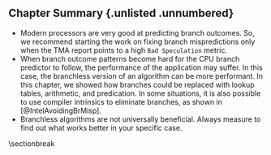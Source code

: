 ## Chapter Summary {.unlisted .unnumbered}

* Modern processors are very good at predicting branch outcomes. So, we recommend starting the work on fixing branch mispredictions only when the TMA report points to a high `Bad Speculation` metric.
* When branch outcome patterns become hard for the CPU branch predictor to follow, the performance of the application may suffer. In this case, the branchless version of an algorithm can be more performant. In this chapter, we showed how branches could be replaced with lookup tables, arithmetic, and predication. In some situations, it is also possible to use compiler intrinsics to eliminate branches, as shown in [@IntelAvoidingBrMisp].
* Branchless algorithms are not universally beneficial. Always measure to find out what works better in your specific case.

\sectionbreak
